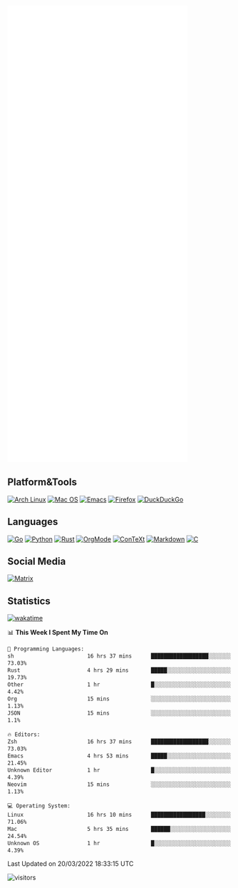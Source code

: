 ![Metrics](https://github.com/SteamedFish/SteamedFish/blob/master/github-metrics.svg)

## Platform&Tools

[![Arch Linux](https://img.shields.io/badge/ArchLinux-1793D1?logo=arch-linux&logoColor=fff&style=flat-square)](https://archlinux.org/)
[![Mac OS](https://img.shields.io/badge/MacOS-000000?style=flat-square&logo=macos&logoColor=F0F0F0)](https://www.apple.com/macos/)
[![Emacs](https://img.shields.io/badge/Emacs-%237F5AB6.svg?&style=flat-square&logo=gnu-emacs&logoColor=white)](https://www.gnu.org/software/emacs/)
[![Firefox](https://img.shields.io/badge/Firefox-FF7139?style=flat-square&logo=Firefox-Browser&logoColor=white)](https://firefox.com/)
[![DuckDuckGo](https://img.shields.io/badge/DuckDuckGo-DE5833?style=flat-square&logo=DuckDuckGo&logoColor=white)](https://duckduckgo.com/)

## Languages

[![Go](https://img.shields.io/badge/Golang-%2300ADD8.svg?style=flat-square&logo=go&logoColor=white)](https://golang.org/)
[![Python](https://img.shields.io/badge/Python-3670A0?style=flat-square&logo=python&logoColor=ffdd54)](https://www.python.org/)
[![Rust](https://img.shields.io/badge/Rust-%23000000.svg?style=flat-square&logo=rust&logoColor=white)](https://www.rust-lang.org/)
[![OrgMode](https://img.shields.io/badge/OrgMode-%23000000.svg?style=flat-square&logo=org&logoColor=white)](https://orgmode.org/)
[![ConTeXt](https://img.shields.io/badge/ConTeXt-%23008080.svg?style=flat-square&logo=latex&logoColor=white)](https://contextgarden.net/)
[![Markdown](https://img.shields.io/badge/MarkDown-%23000000.svg?style=flat-square&logo=markdown&logoColor=white)](https://daringfireball.net/projects/markdown/)
[![C](https://img.shields.io/badge/C-%2300599C.svg?style=flat-square&logo=c&logoColor=white)](https://www.iso.org/standard/74528.html)

## Social Media

[![Matrix](https://img.shields.io/badge/SteamedFish-2CA5E0?style=social&logo=matrix&logoColor=black)](https://matrix.to/#/@i:steamedfish.org)

## Statistics
[![wakatime](https://wakatime.com/badge/user/168280d6-fcf2-4b4f-ad3a-dc4612f35b38.svg)](https://wakatime.com/@168280d6-fcf2-4b4f-ad3a-dc4612f35b38)

<!--START_SECTION:waka-->
📊 **This Week I Spent My Time On** 

```text
💬 Programming Languages: 
sh                       16 hrs 37 mins      ██████████████████░░░░░░░   73.03% 
Rust                     4 hrs 29 mins       █████░░░░░░░░░░░░░░░░░░░░   19.73% 
Other                    1 hr                █░░░░░░░░░░░░░░░░░░░░░░░░   4.42% 
Org                      15 mins             ░░░░░░░░░░░░░░░░░░░░░░░░░   1.13% 
JSON                     15 mins             ░░░░░░░░░░░░░░░░░░░░░░░░░   1.1%

🔥 Editors: 
Zsh                      16 hrs 37 mins      ██████████████████░░░░░░░   73.03% 
Emacs                    4 hrs 53 mins       █████░░░░░░░░░░░░░░░░░░░░   21.45% 
Unknown Editor           1 hr                █░░░░░░░░░░░░░░░░░░░░░░░░   4.39% 
Neovim                   15 mins             ░░░░░░░░░░░░░░░░░░░░░░░░░   1.13%

💻 Operating System: 
Linux                    16 hrs 10 mins      █████████████████░░░░░░░░   71.06% 
Mac                      5 hrs 35 mins       ██████░░░░░░░░░░░░░░░░░░░   24.54% 
Unknown OS               1 hr                █░░░░░░░░░░░░░░░░░░░░░░░░   4.39%

```


 Last Updated on 20/03/2022 18:33:15 UTC
<!--END_SECTION:waka-->

![visitors](https://visitor-badge.laobi.icu/badge?page_id=SteamedFish.SteamedFish)
